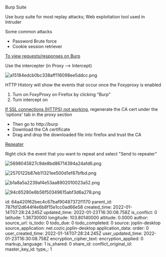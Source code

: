 Burp Suite

Use burp suite for most replay attacks; Web exploitation tool used in Intruder

Some common attacks

- Password Brute force
- Cookie session retriever

<ins>To view requests/responses on Burp</ins>

Use the intercepter (in Proxy --> Intercept)

![a15184edcb0bc338aff116098ee5ddcc.png](:/5f6680185afd4a31953c03dbd2eb6e9d)

HTTP History will show the events that occur once the Foxyproxy is enabled

1.  Turn on FoxyProxy on Firefox by clicking "Burp"
2.  Turn intercept on

<ins>If SSL connections (HTTPS) not working</ins>, regenerate the CA cert under the 'options' tab in the proxy section

- Then go to http://burp
- Download the CA certificate
- Drag and drop the downloaded file into firefox and trust the CA

<ins>Repeater</ins>

Right click the event that you want to repeat and select "Send to repeater"

![5698045827c9de8bd86714394a24afd6.png](:/9da24ffad5024e9881e5a7d0f41be432)

![2570122b87eb11321ee500d1ef87bfbd.png](:/f99f852c03c04c3e804d28bd61e58084)

![b1a8a5a2239af4e53aa8902010023a52.png](:/6a2245618a5c4dbcab95bb6d7638ad16)

![94c65280e6b56f50349615abf3d6a278.png](:/20583eed990e44cbb82d241066b47ab0)

id: 64a420f62bec4c67baf90487372f1170
parent_id: 787fd12d644f4e6b8f15e1cc0ad66e58
created_time: 2022-01-14T07:28:24.245Z
updated_time: 2022-01-23T16:30:08.758Z
is_conflict: 0
latitude: 1.36730000
longitude: 103.80140000
altitude: 0.0000
author: 
source_url: 
is_todo: 0
todo_due: 0
todo_completed: 0
source: joplin-desktop
source_application: net.cozic.joplin-desktop
application_data: 
order: 0
user_created_time: 2022-01-14T07:28:24.245Z
user_updated_time: 2022-01-23T16:30:08.758Z
encryption_cipher_text: 
encryption_applied: 0
markup_language: 1
is_shared: 0
share_id: 
conflict_original_id: 
master_key_id: 
type_: 1